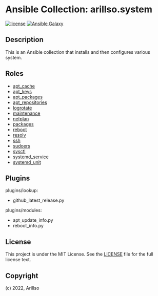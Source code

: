 # Ansible Collection: arillso.system

[![license](https://img.shields.io/github/license/mashape/apistatus.svg?style=popout-square)](licence) [![Ansible Galaxy](http://img.shields.io/badge/ansible--galaxy-arillso.system-blue.svg?style=popout-square)](https://galaxy.ansible.com/arillso/system)

## Description

This is an Ansible collection that installs and then configures various system.

## Roles

- [apt_cache](roles/apt_cache/README.md)
- [apt_keys](roles/apt_keys/README.md)
- [apt_packages](roles/apt_packages/README.md)
- [apt_repositories](roles/apt_repositories/README.md)
- [logrotate](roles/logrotate/README.md)
- [maintenance](roles/maintenance/README.md)
- [netplan](roles/netplan/README.md)
- [packages](roles/packages/README.md)
- [reboot](roles/reboot/README.md)
- [resolv](roles/resolv/README.md)
- [ssh](roles/ssh/README.md)
- [sudoers](roles/sudoers/README.md)
- [sysctl](roles/sysctl/README.md)
- [systemd_service](roles/systemd_service/README.md)
- [systemd_unit](roles/systemd_unit/README.md)

## Plugins

plugins/lookup:

- github_latest_release.py

plugins/modules:

- apt_update_info.py
- reboot_info.py

## License

<!-- markdownlint-disable -->

This project is under the MIT License. See the [LICENSE](licence) file for the full license text.

<!-- markdownlint-enable -->

## Copyright

(c) 2022, Arillso
